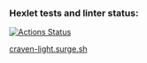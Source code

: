 ### Hexlet tests and linter status:
[![Actions Status](https://github.com/rxeight/layout-designer-project-56/workflows/hexlet-check/badge.svg)](https://github.com/rxeight/layout-designer-project-56/actions)


<a href="http://craven-light.surge.sh/">craven-light.surge.sh</a>
